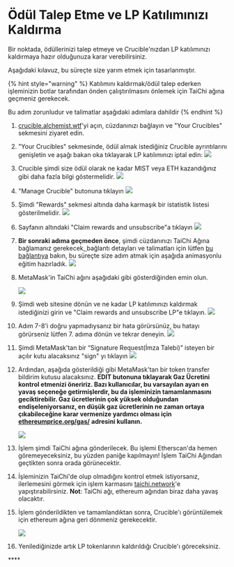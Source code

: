 # Ödül Talep Etme ve LP Katılımınızı Kaldırma

Bir noktada, ödüllerinizi talep etmeye ve Crucible'nızdan LP katılımınızı kaldırmaya hazır olduğunuza karar verebilirsiniz.

Aşağıdaki kılavuz, bu süreçte size yarım etmek için tasarlanmıştır.

{% hint style="warning" %}
Katılımını kaldırmak/ödül talep ederken işleminizin botlar tarafından önden çalıştırılmasını önlemek için TaiChi ağına geçmeniz gerekecek.

Bu adım zorunludur ve talimatlar aşağıdaki adımlara dahildir
{% endhint %}

1. [crucible.alchemist.wtf](https://crucible.alchemist.wtf/)'yi açın, cüzdanınızı bağlayın ve "Your Crucibles" sekmesini ziyaret edin.
2. "Your Crucibles" sekmesinde, ödül almak istediğiniz Crucible ayrıntılarını genişletin ve aşağı bakan oka tıklayarak LP katılımınızı iptal edin: ![](../../.gitbook/assets/screenshot-2021-05-07-at-12.50.58.png) 
3. Crucible şimdi size ödül olarak ne kadar MIST veya ETH kazandığınız gibi daha fazla bilgi göstermelidir. ![](../../.gitbook/assets/screenshot-2021-05-07-at-12.50.42.png) 
4. "Manage Crucible" butonuna tıklayın ![](../../.gitbook/assets/screenshot-2021-05-07-at-12.51.04.png) 
5. Şimdi "Rewards" sekmesi altında daha karmaşık bir istatistik listesi gösterilmelidir.  ![](../../.gitbook/assets/screenshot-2021-05-07-at-12.51.22.png) 
6. Sayfanın altındaki "Claim rewards and unsubscribe"a tıklayın ![](../../.gitbook/assets/screenshot-2021-05-07-at-13.05.52.png) 
7. **Bir sonraki adıma geçmeden önce**, şimdi cüzdanınızı TaiChi Ağına bağlamanız gerekecek,[ ](https://github.com/Taichi-Network/docs/blob/master/sendPriveteTx_tutorial.md)bağlantı detayları ve talimatları için lütfen [bu bağlantıya](https://github.com/Taichi-Network/docs/blob/master/sendPriveteTx_tutorial.md) bakın, bu süreçte size adım atmak için aşağıda animasyonlu eğitim hazırladık. ![](../../.gitbook/assets/taichi-network-add.gif) 
8. MetaMask'in TaiChi ağını aşağıdaki gibi gösterdiğinden emin olun.

   ![](https://i.imgur.com/kszVVbq.png)

9. Şimdi web sitesine dönün ve ne kadar LP katılımınızı kaldırmak istediğinizi girin ve "Claim rewards and unsubscribe LP"e tıklayın. ![](../../.gitbook/assets/screenshot-2021-05-07-at-13.06.00.png) 
10. Adım 7-8'i doğru yapmadıysanız bir hata görürsünüz, bu hatayı görürseniz lütfen 7. adıma dönün ve tekrar deneyin. ![](../../.gitbook/assets/screenshot-2021-05-07-at-13.06.44.png) 
11. Şimdi MetaMask'tan bir “Signature Request\(İmza Talebi\)” isteyen bir açılır kutu alacaksınız "sign" yı tıklayın ![](../../.gitbook/assets/screenshot-2021-05-07-at-13.11.35.png) 
12. Ardından, aşağıda gösterildiği gibi MetaMask'tan bir token transfer bildirim kutusu alacaksınız. **EDIT butonuna tıklayarak Gaz Ücretini kontrol etmenizi öneririz. Bazı kullanıcılar, bu varsayılan ayarı en yavaş seçeneğe getirmişlerdir, bu da işleminizin tamamlanmasını geciktirebilir. Gaz ücretlerinin çok yüksek olduğundan endişeleniyorsanız, en düşük gaz ücretlerinin ne zaman ortaya çıkabileceğine karar vermenize yardımcı olması için** [**ethereumprice.org/gas/**](https://ethereumprice.org/gas/) **adresini kullanın.**

    ![](../../.gitbook/assets/screenshot-2021-05-07-at-13.11.44.png) 

13. İşlem şimdi TaiChi ağına gönderilecek. Bu işlemi Etherscan'da hemen göremeyeceksiniz, bu yüzden paniğe kapılmayın! İşlem TaiChi Ağından geçtikten sonra orada görünecektir.
14. İşleminizin TaiChi'de olup olmadığını kontrol etmek istiyorsanız, ilerlemesini görmek için işlem karmasını [taichi.network](https://taichi.network/)'e yapıştırabilirsiniz. **Not**: TaiChi ağı, ethereum ağından biraz daha yavaş olacaktır.
15. İşlem gönderildikten ve tamamlandıktan sonra, Crucible'ı görüntülemek için ethereum ağına geri dönmeniz gerekecektir.

    ![](https://i.imgur.com/fcPY6Zp.png) 

16. Yenilediğinizde artık LP tokenlarının kaldırıldığı Crucible'ı göreceksiniz.

\*\*\*\*


